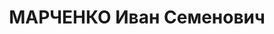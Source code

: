 ---
title: МАРЧЕНКО Иван Семенович
description: "Род. в 1908, г. Таганрог, русский, член ВКП(б). Проживал: Восточно-Сибирская\
  \ обл., г. Усолье. Работал зам. начальника корпусов Усольского завода № 97 \n  Арестован\
  \ 04.04.1937. Обв. по ст. ст. 58-1 \"а\", 58-9, 58-11 УК РСФСР. Приговор: ВК ВС\
  \ СССР, 24.10.1937 – ВМН. Расстрелян 24.10.1937, г.Иркутск. \n  Реабилитирован ВК\
  \ ВС СССР 15.09.1959"
---